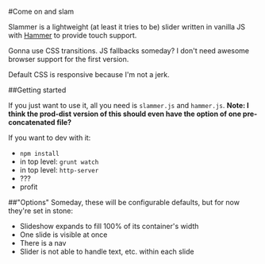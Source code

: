 #Come on and slam

Slammer is a lightweight (at least it tries to be) slider written in vanilla JS with [Hammer](http://hammerjs.github.io/) to provide touch support.

Gonna use CSS transitions. JS fallbacks someday? I don't need awesome browser support for the first version.

Default CSS is responsive because I'm not a jerk.


##Getting started

If you just want to use it, all you need is `slammer.js` and `hammer.js`. **Note: I think the prod-dist version of this should even have the option of one pre-concatenated file?**

If you want to dev with it:

- `npm install`
- in top level: `grunt watch`
- in top level: `http-server`
- ???
- profit

##"Options"
Someday, these will be configurable defaults, but for now they're set in stone:

- Slideshow expands to fill 100% of its container's width
- One slide is visible at once
- There is a nav
- Slider is not able to handle text, etc. within each slide
